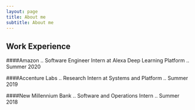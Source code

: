 ```yaml
---
layout: page
title: About me
subtitle: About me
---
```


## Work Experience

####Amazon ..
Software Engineer Intern at Alexa Deep Learning Platform ..
Summer 2020
 
####Accenture Labs .. 
Research Intern at Systems and Platform ..
Summer 2019

####New Millennium Bank ..
Software and Operations Intern ..
Summer 2018


